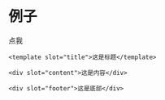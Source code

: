 # 例子
<div id="container">
  <div class="ui-btn" @click="isShowPopup = true">点我</div>
  <popup 
    :transition=true
    :open.sync="isShowPopup" 
    :show-close="true">

    <template slot="title">这是标题</template>

    <div slot="content">这是内容</div>

    <div slot="footer">这是底部</div>
  </popup>
</div>
<script>
  var app = new Vue({
    el: '#container',
    components: {
      [UIVuePopup .name]: UIVuePopup
    },
    data: {
      isShowPopup:  false
    }
  })
</script>